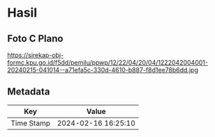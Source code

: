 # Hasil

## Foto C Plano

https://sirekap-obj-formc.kpu.go.id/f5dd/pemilu/ppwp/12/22/04/20/04/1222042004001-20240215-041014--a71efa5c-330d-4610-b887-f8d1ee78b6dd.jpg


## Metadata

| Key        | Value               |
| ---------- | ------------------- |
| Time Stamp | 2024-02-16 16:25:10 |



